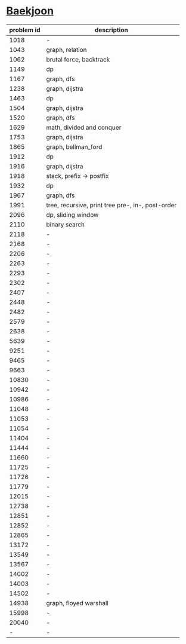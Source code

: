 # [Baekjoon](www.acmicpc.net)

| problem id | description |
| ----- | ----- |
| 1018 | - |
| 1043 | graph, relation |
| 1062 | brutal force, backtrack |
| 1149 | dp |
| 1167 | graph, dfs |
| 1238 | graph, dijstra |
| 1463 | dp |
| 1504 | graph, dijstra |
| 1520 | graph, dfs |
| 1629 | math, divided and conquer |
| 1753 | graph, dijstra |
| 1865 | graph, bellman_ford |
| 1912 | dp |
| 1916 | graph, dijstra |
| 1918 | stack, prefix -> postfix |
| 1932 | dp |
| 1967 | graph, dfs |
| 1991 | tree, recursive, print tree pre-, in-, post-order |
| 2096 | dp, sliding window |
| 2110 | binary search |
| 2118 | - |
| 2168 | - |
| 2206 | - |
| 2263 | - |
| 2293 | - |
| 2302 | - |
| 2407 | - |
| 2448 | - |
| 2482 | - |
| 2579 | - |
| 2638 | - |
| 5639 | - |
| 9251 | - |
| 9465 | - |
| 9663 | - |
| 10830 | - |
| 10942 | - |
| 10986 | - |
| 11048 | - |
| 11053 | - |
| 11054 | - |
| 11404 | - |
| 11444 | - |
| 11660 | - |
| 11725 | - |
| 11726 | - |
| 11779 | - |
| 12015 | - |
| 12738 | - |
| 12851 | - |
| 12852 | - |
| 12865 | - |
| 13172 | - |
| 13549 | - |
| 13567 | - |
| 14002 | - |
| 14003 | - |
| 14502 | - |
| 14938 | graph, floyed warshall |
| 15998 | - |
| 20040 | - |
| - | - |

